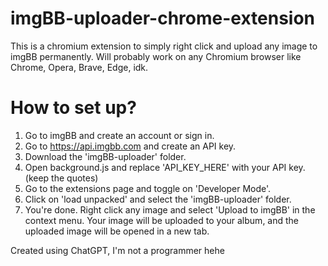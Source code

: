 # imgBB-uploader-chrome-extension
This is a chromium extension to simply right click and upload any image to imgBB permanently.
Will probably work on any Chromium browser like Chrome, Opera, Brave, Edge, idk.

# How to set up?
1. Go to imgBB and create an account or sign in.
2. Go to https://api.imgbb.com and create an API key.
3. Download the 'imgBB-uploader' folder.
4. Open background.js and replace 'API_KEY_HERE' with your API key. (keep the quotes)
5. Go to the extensions page and toggle on 'Developer Mode'.
6. Click on 'load unpacked' and select the 'imgBB-uploader' folder.
7. You're done. Right click any image and select 'Upload to imgBB' in the context menu. Your image will be uploaded to your album, and the uploaded image will be opened in a new tab.

Created using ChatGPT, I'm not a programmer hehe
